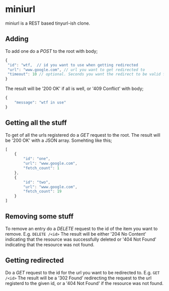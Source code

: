 # miniurl

miniurl is a REST based tinyurl-ish clone.

## Adding 

To add one do a *POST* to the root with body;
```javascript
{
 "id": "wtf,  // id you want to use when getting redirected
 "url": "www.google.com", // url you want to get redirected to
 "timeout": 10 // optional. Seconds you want the redirect to be valid for. Will automagically be removed after this has exired.
}
```


The result will be '200 OK' if all is well, or '409 Conflict' with body;
```javascript
{
	"message": "wtf in use"
}
```

## Getting all the stuff

To get of all the urls registered do a *GET* request to the root. The result will be '200 OK' with a JSON array.
Somehting like this;
```javascript
[
	{
		"id": "one",
		"url": "www.google.com",
		"fetch_count": 1
	},
	{
		"id": "two",
		"url": "www.google.com",
		"fetch_count": 19
	}
]
```

## Removing some stuff

To remove an entry do a *DELETE* request to the id of the item you want to remove.
E.g. ```DELETE /<id>```
The result will be either '204 No Content' indicating that the resource was successfully deleted or '404 Not Found' indicating that the resource was not found.

## Getting redirected

Do a *GET* request to the id for the url you want to be redirected to. 
E.g. ```GET /<id>```
The result will be a '302 Found' redirecting the request to the url registerd to the given id, or a '404 Not Found' if the resource was not found.
